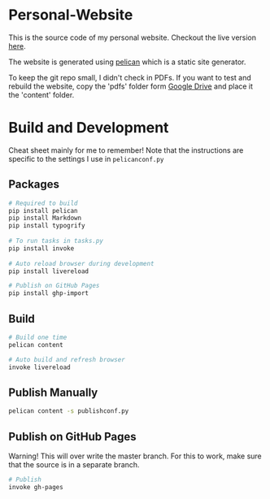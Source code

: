 # Personal-Website
This is the source code of my personal website. Checkout the live version [here](https://alshishtawy.github.io/).

The website is generated using [pelican](https://blog.getpelican.com/) which is a static site generator.

To keep the git repo small, I didn't check in PDFs. If you want to test and rebuild the website, copy
the 'pdfs' folder form [Google Drive](https://drive.google.com/open?id=0B2Ed_iVCUD4aaEFDQVBDYy1OZ0E) and place
it the 'content' folder.

# Build and Development
Cheat sheet mainly for me to remember!
Note that the instructions are specific to the settings I use in `pelicanconf.py`

## Packages
```bash
# Required to build
pip install pelican
pip install Markdown
pip install typogrify
 
# To run tasks in tasks.py
pip install invoke
 
# Auto reload browser during development
pip install livereload

# Publish on GitHub Pages
pip install ghp-import
```

## Build
```bash
# Build one time
pelican content

# Auto build and refresh browser
invoke livereload
```

## Publish Manually
```bash
pelican content -s publishconf.py
```

## Publish on GitHub Pages
Warning! This will over write the master branch. For this to work, make sure that the source is in a separate branch.

```bash
# Publish
invoke gh-pages
```


